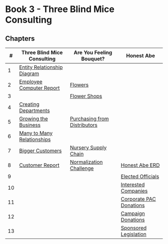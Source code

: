 # Book 3 - Three Blind Mice Consulting

## Chapters

| #  | Three Blind Mice Consulting | Are You Feeling Bouquet? | Honest Abe |
|--|--|--|--|
| 1 | [Entity Relationship Diagram](./chapters/ERD.md) |  |  |
| 2 | [Employee Computer Report](./chapters/EMPLOYEES.md) | [Flowers](./chapters/FLOWERS.md) |  |
| 3 |  | [Flower Shops](./chapters/RETAILERS.md) |  |
| 4 | [Creating Departments](./chapters/DEPARTMENTS.md) |  |  |
| 5 | [Growing the Business](./chapters/LOCATIONS.md) | [Purchasing from Distributors](./chapters/DISTRIBUTOR.md) |  |
| 6 | [Many to Many Relationships](./chapters/MANY_MANY.md) |  |  |
| 7 | [Bigger Customers](./chapters/CUSTOMERS.md) | [Nursery Supply Chain](./chapters/NURSERIES.md) |  |
| 8 | [Customer Report](./chapters/CUSTOMER_REPORT.md) | [Normalization Challenge](./chapters/BOUQUET_NORMALIZE.md) | [Honest Abe ERD](./chapters/HONESTABE_ERD.md) |
| 9 |  |  | [Elected Officials](./chapters/POLITICIANS.md) |
| 10 |  |  | [Interested Companies](./chapters/COMPANIES.md) |
| 11 |  |  | [Corporate PAC Donations](./chapters/COMPANY_DONATIONS.md) |
| 12 |  |  | [Campaign Donations](./chapters/PAC_DONATIONS.md) |
| 13 |  |  | [Sponsored Legislation](./chapters/LEGISLATION.md) |

